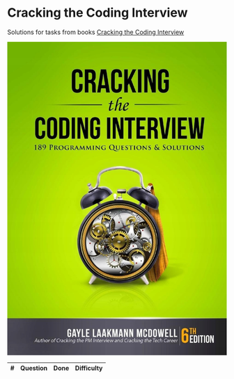 # Cracking the Coding Interview

Solutions for tasks from books [Cracking the Coding Interview](http://www.crackingthecodinginterview.com)

![Cracking the Coding Interview](cover.jpeg)


| ﻿#   |                                                                     Question                                                                    |          Done           |  Difficulty |
|:----:|:------------------------------------------------------------------------------------------------------------------------------------------------:|:-----------------------:|:----------:|

